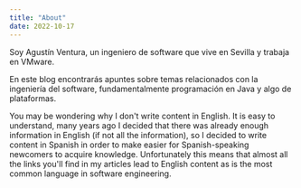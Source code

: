 ```yaml
---
title: "About"
date: 2022-10-17
---
```


Soy Agustín Ventura, un ingeniero de software que vive en Sevilla y trabaja en VMware.

En este blog encontrarás apuntes sobre temas relacionados con la ingeniería del software, fundamentalmente programación en Java y algo de plataformas.

You may be wondering why I don't write content in English. It is easy to understand, many years ago I decided that there was already enough information in English (if not all the information), so I decided to write content in Spanish in order to make easier for Spanish-speaking newcomers to acquire knowledge. Unfortunately this means that almost all the links you'll find in my articles lead to English content as is the most common language in software engineering.